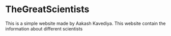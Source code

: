 # TheGreatScientists
This is a simple website made by Aakash Kavediya. This website contain the information about different scientists
